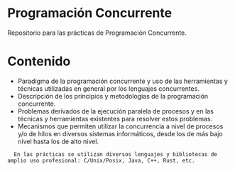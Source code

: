 # Programación Concurrente

Repositorio para las prácticas de Programación Concurrente.

# Contenido

- Paradigma de la programación concurrente y uso de las herramientas y técnicas utilizadas en general por los lenguajes concurrentes. 
- Descripción de los principios y metodologías de la programación concurrente.
- Problemas derivados de la ejecución paralela de procesos y en las técnicas y herramientas existentes para resolver estos problemas. 
- Mecanismos que permiten utilizar la concurrencia a nivel de procesos y/o de hilos en diversos sistemas informáticos, desde los de más bajo nivel hasta los de alto nivel.

```
  En las prácticas se utilizan diversos lenguajes y bibliotecas de amplio uso profesional: C/Unix/Posix, Java, C++, Rust, etc.
```

